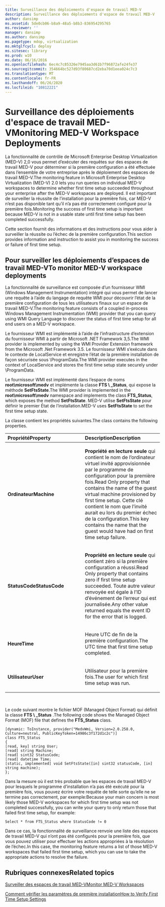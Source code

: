 ```yaml
---
title: Surveillance des déploiements d'espace de travail MED-V
description: Surveillance des déploiements d'espace de travail MED-V
author: dansimp
ms.assetid: 5de0cb06-b8a9-48a5-b8b3-836954295765
ms.reviewer: ''
manager: dansimp
ms.author: dansimp
ms.pagetype: mdop, virtualization
ms.mktglfcycl: deploy
ms.sitesec: library
ms.prod: w10
ms.date: 06/16/2016
ms.openlocfilehash: 6ec4c7c85326e7945aa3d61b7f96872afe24fe37
ms.sourcegitcommit: 354664bc527d93f80687cd2eba70d1eea024c7c3
ms.translationtype: MT
ms.contentlocale: fr-FR
ms.lasthandoff: 06/26/2020
ms.locfileid: "10812221"
---
```

# <span data-ttu-id="19a35-103">Surveillance des déploiements d'espace de travail MED-V</span><span class="sxs-lookup"><span data-stu-id="19a35-103">Monitoring MED-V Workspace Deployments</span></span>


<span data-ttu-id="19a35-104">La fonctionnalité de contrôle de Microsoft Enterprise Desktop Virtualization (MED-V) 2,0 vous permet d’exécuter des requêtes sur des espaces de travail MED-V pour déterminer si la première configuration a été effectuée dans l’ensemble de votre entreprise après le déploiement des espaces de travail MED-V.</span><span class="sxs-lookup"><span data-stu-id="19a35-104">The monitoring feature in Microsoft Enterprise Desktop Virtualization (MED-V) 2.0 lets you run queries on individual MED-V workspaces to determine whether first time setup succeeded throughout your enterprise after the MED-V workspaces are deployed.</span></span> <span data-ttu-id="19a35-105">Il est important de surveiller la réussite de l’installation pour la première fois, car MED-V n’est pas disponible tant qu’il n’a pas été correctement configuré pour la première fois.</span><span class="sxs-lookup"><span data-stu-id="19a35-105">Monitoring the success of first time setup is important because MED-V is not in a usable state until first time setup has been completed successfully.</span></span>

<span data-ttu-id="19a35-106">Cette section fournit des informations et des instructions pour vous aider à surveiller la réussite ou l’échec de la première configuration.</span><span class="sxs-lookup"><span data-stu-id="19a35-106">This section provides information and instruction to assist you in monitoring the success or failure of first time setup.</span></span>

## <span data-ttu-id="19a35-107">Pour surveiller les déploiements d’espaces de travail MED-V</span><span class="sxs-lookup"><span data-stu-id="19a35-107">To monitor MED-V workspace deployments</span></span>


<span data-ttu-id="19a35-108">La fonctionnalité de surveillance est composée d’un fournisseur WMI (Windows Management Instrumentation) intégré qui vous permet de lancer une requête à l’aide du langage de requête WMI pour découvrir l’état de la première configuration de tous les utilisateurs finaux sur un espace de travail MED-V.</span><span class="sxs-lookup"><span data-stu-id="19a35-108">The monitoring feature consists of a coupled in-process Windows Management Instrumentation (WMI) provider that you can query using WMI Query Language to discover the status of first time setup for all end users on a MED-V workspace.</span></span>

<span data-ttu-id="19a35-109">Le fournisseur WMI est implémenté à l’aide de l’infrastructure d’extension du fournisseur WMI à partir de Microsoft .NET Framework 3,5.</span><span class="sxs-lookup"><span data-stu-id="19a35-109">The WMI provider is implemented by using the WMI Provider Extension framework from the Microsoft .Net Framework 3.5.</span></span> <span data-ttu-id="19a35-110">Le fournisseur WMI s’exécute dans le contexte de LocalService et enregistre l’état de la première installation de façon sécurisée sous \\ProgramData.</span><span class="sxs-lookup"><span data-stu-id="19a35-110">The WMI provider executes in the context of LocalService and stores the first time setup state securely under \\ProgramData.</span></span>

<span data-ttu-id="19a35-111">Le fournisseur WMI est implémenté dans l’espace de noms **root\\microsoft\\medv** et implémente la classe **FTS \ _Status**, qui expose la méthode **SetFtsState**.</span><span class="sxs-lookup"><span data-stu-id="19a35-111">The WMI provider is implemented in the **root\\microsoft\\medv** namespace and implements the class **FTS\_Status**, which exposes the method **SetFtsState**.</span></span> <span data-ttu-id="19a35-112">MED-V utilise **SetFtsState** pour définir le premier État de l’installation.</span><span class="sxs-lookup"><span data-stu-id="19a35-112">MED-V uses **SetFtsState** to set the first time setup state.</span></span>

<span data-ttu-id="19a35-113">La classe contient les propriétés suivantes.</span><span class="sxs-lookup"><span data-stu-id="19a35-113">The class contains the following properties.</span></span>

<table>
<colgroup>
<col width="50%" />
<col width="50%" />
</colgroup>
<thead>
<tr class="header">
<th align="left"><span data-ttu-id="19a35-114">Propriété</span><span class="sxs-lookup"><span data-stu-id="19a35-114">Property</span></span></th>
<th align="left"><span data-ttu-id="19a35-115">Description</span><span class="sxs-lookup"><span data-stu-id="19a35-115">Description</span></span></th>
</tr>
</thead>
<tbody>
<tr class="odd">
<td align="left"><p><strong><span data-ttu-id="19a35-116">Ordinateur</span><span class="sxs-lookup"><span data-stu-id="19a35-116">Machine</span></span></strong></p></td>
<td align="left"><p><strong><span data-ttu-id="19a35-117">Propriété en lecture seule </strong> qui contient le nom de l’ordinateur virtuel invité approvisionnée par le programme de configuration pour la première fois.</span><span class="sxs-lookup"><span data-stu-id="19a35-117">Read Only</strong> property that contains the name of the guest virtual machine provisioned by first time setup.</span></span> <span data-ttu-id="19a35-118">Cette clé contient le nom que l’invité aurait eu lors du premier échec de la configuration.</span><span class="sxs-lookup"><span data-stu-id="19a35-118">This key contains the name that the guest would have had on first time setup failure.</span></span></p></td>
</tr>
<tr class="even">
<td align="left"><p><strong><span data-ttu-id="19a35-119">StatusCode</span><span class="sxs-lookup"><span data-stu-id="19a35-119">StatusCode</span></span></strong></p></td>
<td align="left"><p><strong><span data-ttu-id="19a35-120">Propriété en lecture seule </strong> qui contient zéro si la première configuration a réussi.</span><span class="sxs-lookup"><span data-stu-id="19a35-120">Read Only</strong> property that contains zero if first time setup succeeded.</span></span> <span data-ttu-id="19a35-121">Toute autre valeur renvoyée est égale à l’ID d’événement de l’erreur qui est journalisée.</span><span class="sxs-lookup"><span data-stu-id="19a35-121">Any other value returned equals the event ID for the error that is logged.</span></span></p></td>
</tr>
<tr class="odd">
<td align="left"><p><strong><span data-ttu-id="19a35-122">Heure</span><span class="sxs-lookup"><span data-stu-id="19a35-122">Time</span></span></strong></p></td>
<td align="left"><p><span data-ttu-id="19a35-123">Heure UTC de fin de la première configuration.</span><span class="sxs-lookup"><span data-stu-id="19a35-123">The UTC time that first time setup completed.</span></span></p></td>
</tr>
<tr class="even">
<td align="left"><p><strong><span data-ttu-id="19a35-124">Utilisateur</span><span class="sxs-lookup"><span data-stu-id="19a35-124">User</span></span></strong></p></td>
<td align="left"><p><span data-ttu-id="19a35-125">Utilisateur pour la première fois.</span><span class="sxs-lookup"><span data-stu-id="19a35-125">The user for which first time setup was run.</span></span></p></td>
</tr>
</tbody>
</table>

 

<span data-ttu-id="19a35-126">Le code suivant montre le fichier MOF (Managed Object Format) qui définit la classe **FTS \ _Status** .</span><span class="sxs-lookup"><span data-stu-id="19a35-126">The following code shows the Managed Object Format (MOF) file that defines the **FTS\_Status** class.</span></span>

``` syntax
[dynamic: ToInstance, provider("MedvWmi, Version=2.0.258.0, Culture=neutral, PublicKeyToken=14986c3f172d1c2c")]
class FTS_Status
{
[read, key] string User;
[read] string Machine;
[read] sint32 StatusCode;
[read] datetime Time;
[static, implemented] void SetFtsState([in] sint32 statusCode, [in] string machine);
};
```

<span data-ttu-id="19a35-127">Dans la mesure où il est très probable que les espaces de travail MED-V pour lesquels le programme d’installation n’a pas été exécuté pour la première fois, vous pouvez écrire votre requête de telle sorte qu’elle ne se termine pas correctement, par exemple:</span><span class="sxs-lookup"><span data-stu-id="19a35-127">Because your main concern is most likely those MED-V workspaces for which first time setup was not completed successfully, you can write your query to only return those that failed first time setup, for example:</span></span>

``` syntax
Select * from FTS_Status where StatusCode != 0
```

<span data-ttu-id="19a35-128">Dans ce cas, la fonctionnalité de surveillance renvoie une liste des espaces de travail MED-V qui n’ont pas été configurés pour la première fois, que vous pouvez utiliser pour effectuer les actions appropriées à la résolution de l’échec.</span><span class="sxs-lookup"><span data-stu-id="19a35-128">In this case, the monitoring feature returns a list of those MED-V workspaces that failed first time setup, which you can use to take the appropriate actions to resolve the failure.</span></span>

## <span data-ttu-id="19a35-129">Rubriques connexes</span><span class="sxs-lookup"><span data-stu-id="19a35-129">Related topics</span></span>


[<span data-ttu-id="19a35-130">Surveiller des espaces de travail MED-V</span><span class="sxs-lookup"><span data-stu-id="19a35-130">Monitor MED-V Workspaces</span></span>](monitor-med-v-workspaces.md)

[<span data-ttu-id="19a35-131">Comment vérifier les paramètres de première installation</span><span class="sxs-lookup"><span data-stu-id="19a35-131">How to Verify First Time Setup Settings</span></span>](how-to-verify-first-time-setup-settings.md)

 

 






